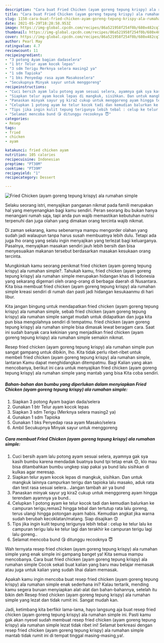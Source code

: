 ```yaml
---
description: "Cara buat Fried Chicken (ayam goreng tepung krispy) ala rumahan simple yang lezat dan Mudah Dibuat"
title: "Cara buat Fried Chicken (ayam goreng tepung krispy) ala rumahan simple yang lezat dan Mudah Dibuat"
slug: 1158-cara-buat-fried-chicken-ayam-goreng-tepung-krispy-ala-rumahan-simple-yang-lezat-dan-mudah-dibuat
date: 2021-05-29T18:28:58.953Z
image: https://img-global.cpcdn.com/recipes/86a521958f254f0b/680x482cq70/fried-chicken-ayam-goreng-tepung-krispy-ala-rumahan-simple-foto-resep-utama.jpg
thumbnail: https://img-global.cpcdn.com/recipes/86a521958f254f0b/680x482cq70/fried-chicken-ayam-goreng-tepung-krispy-ala-rumahan-simple-foto-resep-utama.jpg
cover: https://img-global.cpcdn.com/recipes/86a521958f254f0b/680x482cq70/fried-chicken-ayam-goreng-tepung-krispy-ala-rumahan-simple-foto-resep-utama.jpg
author: Pearl May
ratingvalue: 4.7
reviewcount: 11
recipeingredient:
- "3 potong Ayam bagian dadaselera"
- "1 btr Telur ayam kocok lepas"
- "3 sdm Terigu Merknya selera masing2 ya"
- "1 sdm Tapioka"
- "1 bks Penyedap rasa ayam Masakoselera"
- "Secukupnya Minyak sayur untuk menggoreng"
recipeinstructions:
- "Cuci bersih ayam lalu potong ayam sesuai selera, ayamnya gak sya kasih bumbu karena mendadak buatnya bund tpi tetap enak 😊, klo mau bisa ditambahkan bumbu ungkep siap pakai ya bund lalu sisihkan di kulkas agar meresap."
- "Siapkan telur ayam kocok lepas di mangkuk, sisihkan. Dan untuk mangkuk lainnya campurkan terigu dan tapioka lalu masako, aduk rata dan test rasa sesuai selera.. Jangan tambah air ya bund"
- "Panaskan minyak sayur yg kira2 cukup untuk menggoreng ayam hingga terendam ayamnya ya bund.."
- "Celupkan 1 potong ayam ke telur kocok tadi dan kemudian balurkan ke campuran terigu,remas2 hingga tebal dan tertutup rata lalu goreng, terus ulangi hingga potongan ayam habis. Kemudian angkat jika warna sudah berubah kecoklatan/matang. Siap disajikan 😊"
- "Tips jika ingin kulit tepung terigunya lebih tebal : celup ke telur lalu ke campuran terigu lalu ke telur lagi dan terakhir ke campuran terigu lagi lalu goreng.."
- "Selamat mencoba bund 😘 ditunggu recooknya 😇"
categories:
- Resep
tags:
- fried
- chicken
- ayam

katakunci: fried chicken ayam 
nutrition: 105 calories
recipecuisine: Indonesian
preptime: "PT30M"
cooktime: "PT39M"
recipeyield: "1"
recipecategory: Dessert

---
```



![Fried Chicken (ayam goreng tepung krispy) ala rumahan simple](https://img-global.cpcdn.com/recipes/86a521958f254f0b/680x482cq70/fried-chicken-ayam-goreng-tepung-krispy-ala-rumahan-simple-foto-resep-utama.jpg)

Selaku seorang istri, menyajikan panganan nikmat pada famili merupakan hal yang menyenangkan bagi kamu sendiri. Peran seorang ibu bukan hanya menangani rumah saja, tapi anda pun wajib memastikan kebutuhan nutrisi terpenuhi dan juga olahan yang dimakan orang tercinta wajib nikmat.

Di zaman  sekarang, kamu sebenarnya mampu mengorder olahan yang sudah jadi walaupun tanpa harus susah membuatnya lebih dulu. Tetapi ada juga lho orang yang selalu ingin menyajikan yang terlezat bagi keluarganya. Pasalnya, menyajikan masakan sendiri jauh lebih bersih dan bisa menyesuaikan makanan tersebut berdasarkan masakan kesukaan orang tercinta. 



Mungkinkah kamu seorang penikmat fried chicken (ayam goreng tepung krispy) ala rumahan simple?. Tahukah kamu, fried chicken (ayam goreng tepung krispy) ala rumahan simple merupakan hidangan khas di Indonesia yang sekarang digemari oleh orang-orang di berbagai daerah di Nusantara. Kita bisa membuat fried chicken (ayam goreng tepung krispy) ala rumahan simple kreasi sendiri di rumah dan pasti jadi hidangan kesukaanmu di hari libur.

Kita jangan bingung untuk mendapatkan fried chicken (ayam goreng tepung krispy) ala rumahan simple, sebab fried chicken (ayam goreng tepung krispy) ala rumahan simple sangat mudah untuk didapatkan dan juga kita pun bisa mengolahnya sendiri di tempatmu. fried chicken (ayam goreng tepung krispy) ala rumahan simple bisa dimasak lewat beragam cara. Saat ini sudah banyak cara kekinian yang menjadikan fried chicken (ayam goreng tepung krispy) ala rumahan simple semakin nikmat.

Resep fried chicken (ayam goreng tepung krispy) ala rumahan simple pun sangat gampang untuk dibikin, lho. Kita tidak perlu ribet-ribet untuk membeli fried chicken (ayam goreng tepung krispy) ala rumahan simple, lantaran Kamu dapat menghidangkan ditempatmu. Bagi Kalian yang akan mencobanya, berikut ini cara untuk menyajikan fried chicken (ayam goreng tepung krispy) ala rumahan simple yang mantab yang bisa Kita coba sendiri.

<!--inarticleads1-->

##### Bahan-bahan dan bumbu yang diperlukan dalam menyiapkan Fried Chicken (ayam goreng tepung krispy) ala rumahan simple:

1. Siapkan 3 potong Ayam bagian dada/selera
1. Gunakan 1 btr Telur ayam kocok lepas
1. Siapkan 3 sdm Terigu (Merknya selera masing2 ya)
1. Gunakan 1 sdm Tapioka
1. Gunakan 1 bks Penyedap rasa ayam Masako/selera
1. Ambil Secukupnya Minyak sayur untuk menggoreng




<!--inarticleads2-->

##### Cara membuat Fried Chicken (ayam goreng tepung krispy) ala rumahan simple:

1. Cuci bersih ayam lalu potong ayam sesuai selera, ayamnya gak sya kasih bumbu karena mendadak buatnya bund tpi tetap enak 😊, klo mau bisa ditambahkan bumbu ungkep siap pakai ya bund lalu sisihkan di kulkas agar meresap.
1. Siapkan telur ayam kocok lepas di mangkuk, sisihkan. Dan untuk mangkuk lainnya campurkan terigu dan tapioka lalu masako, aduk rata dan test rasa sesuai selera.. Jangan tambah air ya bund
1. Panaskan minyak sayur yg kira2 cukup untuk menggoreng ayam hingga terendam ayamnya ya bund..
1. Celupkan 1 potong ayam ke telur kocok tadi dan kemudian balurkan ke campuran terigu,remas2 hingga tebal dan tertutup rata lalu goreng, terus ulangi hingga potongan ayam habis. Kemudian angkat jika warna sudah berubah kecoklatan/matang. Siap disajikan 😊
1. Tips jika ingin kulit tepung terigunya lebih tebal : celup ke telur lalu ke campuran terigu lalu ke telur lagi dan terakhir ke campuran terigu lagi lalu goreng..
1. Selamat mencoba bund 😘 ditunggu recooknya 😇




Wah ternyata resep fried chicken (ayam goreng tepung krispy) ala rumahan simple yang enak simple ini gampang banget ya! Kita semua mampu mencobanya. Cara buat fried chicken (ayam goreng tepung krispy) ala rumahan simple Cocok sekali buat kalian yang baru mau belajar memasak atau juga untuk kalian yang sudah lihai dalam memasak.

Apakah kamu ingin mencoba buat resep fried chicken (ayam goreng tepung krispy) ala rumahan simple enak sederhana ini? Kalau tertarik, mending kamu segera buruan menyiapkan alat-alat dan bahan-bahannya, setelah itu bikin deh Resep fried chicken (ayam goreng tepung krispy) ala rumahan simple yang lezat dan tidak rumit ini. Sangat mudah kan. 

Jadi, ketimbang kita berfikir lama-lama, hayo langsung aja buat resep fried chicken (ayam goreng tepung krispy) ala rumahan simple ini. Pasti kamu gak akan nyesel sudah membuat resep fried chicken (ayam goreng tepung krispy) ala rumahan simple lezat tidak ribet ini! Selamat berkreasi dengan resep fried chicken (ayam goreng tepung krispy) ala rumahan simple mantab tidak rumit ini di tempat tinggal masing-masing,ya!.

